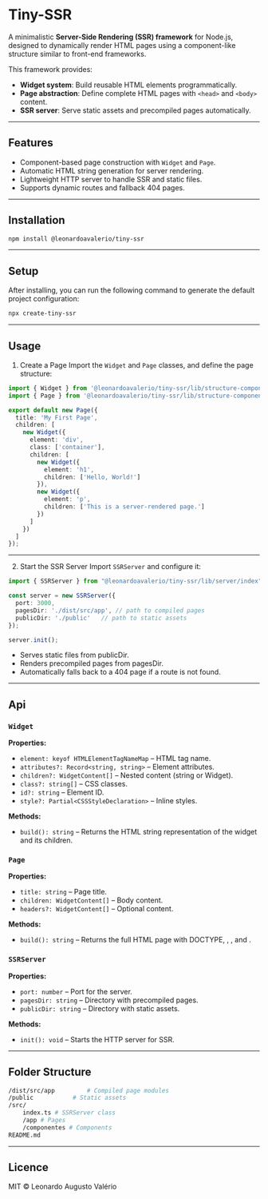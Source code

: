# Tiny-SSR

A minimalistic **Server-Side Rendering (SSR) framework** for Node.js, designed to dynamically render HTML pages using a component-like structure similar to front-end frameworks.  

This framework provides:

- **Widget system**: Build reusable HTML elements programmatically.
- **Page abstraction**: Define complete HTML pages with `<head>` and `<body>` content.
- **SSR server**: Serve static assets and precompiled pages automatically.

---

## Features

- Component-based page construction with `Widget` and `Page`.
- Automatic HTML string generation for server rendering.
- Lightweight HTTP server to handle SSR and static files.
- Supports dynamic routes and fallback 404 pages.

---

## Installation

```bash
npm install @leonardoavalerio/tiny-ssr
```

---

## Setup

After installing, you can run the following command to generate the default project configuration:

```bash
npx create-tiny-ssr
```

---

## Usage

1. Create a Page
Import the `Widget` and `Page` classes, and define the page structure:
```ts
import { Widget } from '@leonardoavalerio/tiny-ssr/lib/structure-components/widget';
import { Page } from '@leonardoavalerio/tiny-ssr/lib/structure-components/page';

export default new Page({
  title: 'My First Page',
  children: [
    new Widget({
      element: 'div',
      class: ['container'],
      children: [
        new Widget({
          element: 'h1',
          children: ['Hello, World!']
        }),
        new Widget({
          element: 'p',
          children: ['This is a server-rendered page.']
        })
      ]
    })
  ]
});
```

---

2. Start the SSR Server
Import `SSRServer` and configure it:
```ts
import { SSRServer } from "@leonardoavalerio/tiny-ssr/lib/server/index";

const server = new SSRServer({
  port: 3000,
  pagesDir: './dist/src/app', // path to compiled pages
  publicDir: './public'   // path to static assets
});

server.init();
```
- Serves static files from publicDir.
- Renders precompiled pages from pagesDir.
- Automatically falls back to a 404 page if a route is not found.

---

## Api

### `Widget`
**Properties:**
- `element: keyof HTMLElementTagNameMap` – HTML tag name.
- `attributes?: Record<string, string>` – Element attributes.
- `children?: WidgetContent[]` – Nested content (string or Widget).
- `class?: string[]` – CSS classes.
- `id?: string` – Element ID.
- `style?: Partial<CSSStyleDeclaration>` – Inline styles.

**Methods:**
- `build(): string` – Returns the HTML string representation of the widget and its children.

### `Page`
**Properties:**
- `title: string` – Page title.
- `children: WidgetContent[]` – Body content.
- `headers?: WidgetContent[]` – Optional <head> content.

**Methods:**
- `build(): string` – Returns the full HTML page with DOCTYPE, <html>, <head>, and <body>.

### `SSRServer`
**Properties:**
- `port: number` – Port for the server.
- `pagesDir: string` – Directory with precompiled pages.
- `publicDir: string` – Directory with static assets.

**Methods:**
- `init(): void` – Starts the HTTP server for SSR.

---

## Folder Structure

```bash
/dist/src/app         # Compiled page modules
/public           # Static assets
/src/
    index.ts # SSRServer class
    /app # Pages
    /componentes # Components
README.md
```

---

## Licence
MIT © Leonardo Augusto Valério